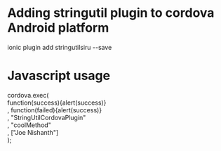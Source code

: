 # Adding stringutil plugin to cordova Android platform
ionic plugin add stringutilsiru --save
# Javascript usage
cordova.exec(<br> function(success){alert(success)} <br>,
                  function(failed){alert(success)} <br>,
                  "StringUtilCordovaPlugin" <br>,
                  "coolMethod" <br>,
                  ["Joe Nishanth"] <br>);
